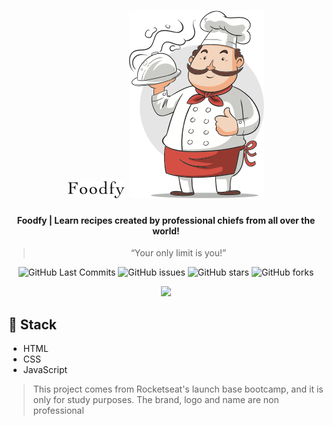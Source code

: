 <h1 align="center">
    <img alt="Foodfy" src="/.github/logo.png"/>
    <img alt="Chef" src="/.github/chef.png">
</h1>

<h4 align="center">
  Foodfy | Learn recipes created by professional chiefs from all over the world!
</h4>

<blockquote align="center">“Your only limit is you!”</blockquote>

<p align="center">


  <img alt="GitHub Last Commits" src="https://img.shields.io/github/last-commit/artursantiago/Foodfy">

  <img alt="GitHub issues" src="https://img.shields.io/github/issues/artursantiago/Foodfy">

  <img alt="GitHub stars" src="https://img.shields.io/github/stars/artursantiago/Foodfy">

  <img alt="GitHub forks" src="https://img.shields.io/github/forks/artursantiago/Foodfy">

</p>

<!-- ## 🧐 About -->

<div align="center">
  <img src="/.github/presentation.gif">
</div>

## :rocket: Stack
 - HTML
 - CSS
 - JavaScript

<blockquote alt="[ignore]">
  <p>
    This project comes from Rocketseat's launch base bootcamp, and it is only for study purposes. The brand, logo and name are non professional
  </p>
</blockquote>
